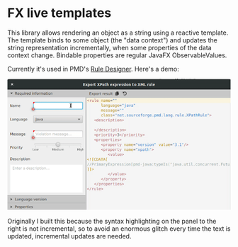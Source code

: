 # FX live templates

This library allows rendering an object as a string using a reactive template. The template binds to some object (the "data context") and updates the string representation incrementally, when some properties of the data context change. Bindable properties are regular JavaFX ObservableValues.

Currently it's used in PMD's [Rule Designer](https://github.com/pmd/pmd-designer). Here's a demo:

![demo.gif](demo.gif)

Originally I built this because the syntax highlighting on the panel to the right is not incremental, so to avoid an enormous glitch every time the text is updated, incremental updates are needed.